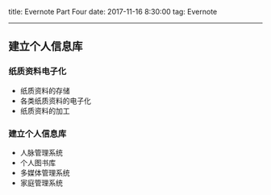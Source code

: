 title: Evernote Part Four
date: 2017-11-16 8:30:00
tag: Evernote

---

## 建立个人信息库 ##

### 纸质资料电子化 ###

* 纸质资料的存储
* 各类纸质资料的电子化
* 纸质资料的加工

### 建立个人信息库 ###

* 人脉管理系统
* 个人图书库
* 多媒体管理系统
* 家庭管理系统

